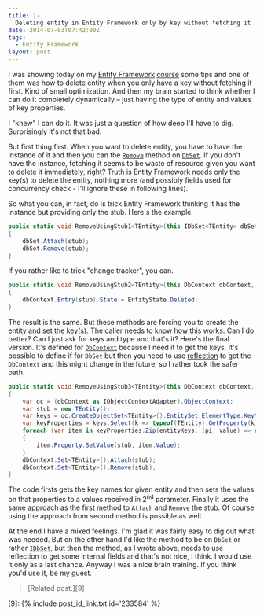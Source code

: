 ```yaml
---
title: |-
  Deleting entity in Entity Framework only by key without fetching it
date: 2014-07-03T07:42:00Z
tags:
  - Entity Framework
layout: post
---
```

I was showing today on my [Entity Framework][3] [course][4] some tips and one of them was how to delete entity when you only have a key without fetching it first. Kind of small optimization. And then my brain started to think whether I can do it completely dynamically – just having the type of entity and values of key properties.

I "knew" I can do it. It was just a question of how deep I'll have to dig. Surprisingly it's not that bad.

<!-- excerpt -->

But first thing first. When you want to delete entity, you have to have the instance of it and then you can the [`Remove`][1] method on [`DbSet`][2]. If you don't have the instance, fetching it seems to be waste of resource given you want to delete it immediately, right? Truth is Entity Framework needs only the key(s) to delete the entity, nothing more (and possibly fields used for concurrency check - I'll ignore these in following lines).

So what you can, in fact, do is trick Entity Framework thinking it has the instance but providing only the stub. Here's the example.

```csharp
public static void RemoveUsingStub1<TEntity>(this IDbSet<TEntity> dbSet, TEntity stub) where TEntity : class
{
	dbSet.Attach(stub);
	dbSet.Remove(stub);
}
```  

If you rather like to trick "change tracker", you can.

```csharp
public static void RemoveUsingStub2<TEntity>(this DbContext dbContext, TEntity stub) where TEntity : class
{
	dbContext.Entry(stub).State = EntityState.Deleted;
}
```

The result is the same. But these methods are forcing you to create the entity and set the key(s). The caller needs to know how this works. Can I do better? Can I just ask for keys and type and that's it? Here's the final version. It's defined for [`DbContext`][5] because I need it to get the keys. It's possible to define if for `DbSet` but then you need to use [reflection][6] to get the `DbContext` and this might change in the future, so I rather took the safer path.

```csharp
public static void RemoveUsingStub3<TEntity>(this DbContext dbContext, params object[] entityKeys) where TEntity : class, new()
{
	var oc = (dbContext as IObjectContextAdapter).ObjectContext;
	var stub = new TEntity();
	var keys = oc.CreateObjectSet<TEntity>().EntitySet.ElementType.KeyMembers.Select(x => x.Name);
	var keyProperties = keys.Select(k => typeof(TEntity).GetProperty(k));
	foreach (var item in keyProperties.Zip(entityKeys, (pi, value) => new { Property = pi, Value = value }))
	{
		item.Property.SetValue(stub, item.Value);
	}
	dbContext.Set<TEntity>().Attach(stub);
	dbContext.Set<TEntity>().Remove(stub);
}
```  	

The code firsts gets the key names for given entity and then sets the values on that properties to a values received in 2<sup>nd</sup> parameter. Finally it uses the same approach as the first method to [`Attach`][7] and `Remove` the stub. Of course using the approach from second method is possible as well.

At the end I have a mixed feelings. I'm glad it was fairly easy to dig out what was needed. But on the other hand I'd like the method to be on `DbSet` or rather [`IDbSet`][8], but then the method, as I wrote above, needs to use reflection to get some internal fields and that's not nice, I think. I would use it only as  a last chance. Anyway I was a nice brain training. If you think you'd use it, be my guest.

> [Related post.][9]

[1]: http://msdn.microsoft.com/en-us/library/system.data.entity.dbset.remove(v=vs.113).aspx
[2]: http://msdn.microsoft.com/en-us/library/system.data.entity.dbset(v=vs.113).aspx
[3]: http://msdn.com/ef
[4]: http://www.x2develop.com
[5]: http://msdn.microsoft.com/en-us/library/system.data.entity.dbcontext(v=vs.113).aspx
[6]: http://en.wikipedia.org/wiki/Reflection_(computer_programming)
[7]: http://msdn.microsoft.com/en-us/library/system.data.entity.dbset.attach(v=vs.113).aspx
[8]: http://msdn.microsoft.com/en-us/library/gg679233(v=vs.113).aspx
[9]: {% include post_id_link.txt id='233584' %}